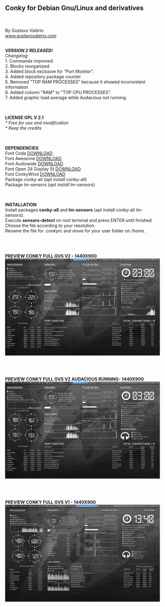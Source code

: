 <h2><strong>Conky for Debian Gnu/Linux and derivatives</strong></h2>
<br/><br/>By Gustavo Valério
<br/><a href="http://www.gustavovalerio.com" target="_blank">www.gustavovalerio.com</a>

<br/><strong><i>VERSION 2 RELEASED!</i></strong>
<br/><i>Changelog:</i>
<br/>1. Commands improved.
<br/>2. Blocks reorganized.
<br/>3. Added block exclusive for "Port Monitor".
<br/>4. Added repository package counter
<br/>5. Removed "TOP RAM PROCESSES" because it showed inconsistent information
<br/>6. Added column "RAM" to "TOP CPU PROCESSES".
<br/>7. Added graphic load average while Audacious not running.

<br/><br/><strong>LICENSE GPL V 2.1 </strong>
<br/><i>* Free for use and modification 
<br/>* Keep the credits</i>

<br/><br/><strong>DEPENDENCIES</strong>
<br/>Font Coda <a href="Fonts/Coda/Coda.ttf">DOWNLOAD</a>
<br/>Font Awesome <a href="Fonts/Awesome/FontAwesome.otf">DOWNLOAD</a>
<br/>Font Audiowide <a href="Fonts/Audiowide/Audiowide.ttf">DOWNLOAD</a>
<br/>Font Open 24 Display St <a href="Fonts/Open 24 display/Open24DisplaySt.ttf">DOWNLOAD</a>
<br/>Font ConkyWind <a href="Fonts/ConkyWind/ConkyWind.otf">DOWNLOAD</a>
<br/>Package conky-all (<i>apt install conky-all</i>)
<br/>Package lm-sensors (<i>apt install lm-sensors</i>)

<br/><br/><strong>INSTALLATION</strong>
<br/>Install packages <strong>conky-all</strong> and <strong>lm-sensors</strong> (apt install conky-all lm-sensors). 
<br/>Execute <strong>sensors-detect</strong> on root terminal and press ENTER until finished.
<br/>Choose the file according to your resolution.
<br/>Rename the file for <i>.conkyrc</i> and move for your user folder on <i>/home</i>.

<br/><br/><br/><strong>PREVIEW CONKY FULL GVS V2 - 1440X900</strong>
<br/><img src="Screenshots/Conky-Full-GVS-PreviewNormal-1440x900-V2.png" alt="Conky GVS Full V2" />

<br/><br/><br/><strong>PREVIEW CONKY FULL GVS V2 AUDACIOUS RUNNING- 1440X900</strong>
<br/><img src="Screenshots/Conky-Full-GVS-PreviewAudacious-1440x900-V2.png" alt="Conky GVS Full V2 Audacious" />

<br/><br/><br/><strong>PREVIEW CONKY FULL GVS V1 - 1440X900</strong>
<br/><img src="Screenshots/Conky-Full-GVS-Preview-1440x900-V1.png" alt="Conky GVS Full" />
